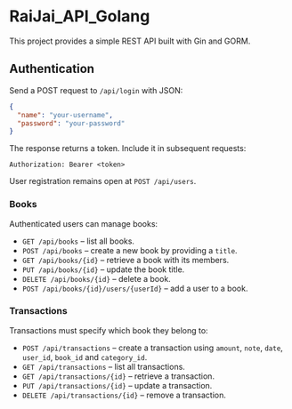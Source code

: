 # RaiJai_API_Golang

This project provides a simple REST API built with Gin and GORM.

## Authentication

Send a POST request to `/api/login` with JSON:

```json
{
  "name": "your-username",
  "password": "your-password"
}
```

The response returns a token. Include it in subsequent requests:

```
Authorization: Bearer <token>
```

User registration remains open at `POST /api/users`.

### Books

Authenticated users can manage books:

- `GET /api/books` – list all books.
- `POST /api/books` – create a new book by providing a `title`.
- `GET /api/books/{id}` – retrieve a book with its members.
- `PUT /api/books/{id}` – update the book title.
- `DELETE /api/books/{id}` – delete a book.
- `POST /api/books/{id}/users/{userId}` – add a user to a book.

### Transactions

Transactions must specify which book they belong to:

- `POST /api/transactions` – create a transaction using `amount`, `note`, `date`, `user_id`, `book_id` and `category_id`.
- `GET /api/transactions` – list all transactions.
- `GET /api/transactions/{id}` – retrieve a transaction.
- `PUT /api/transactions/{id}` – update a transaction.
- `DELETE /api/transactions/{id}` – remove a transaction.
